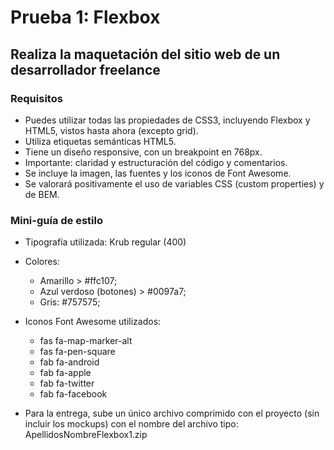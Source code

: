 # Prueba 1: Flexbox

## Realiza la maquetación del sitio web de un desarrollador freelance

### Requisitos

- Puedes utilizar todas las propiedades de CSS3, incluyendo Flexbox y HTML5, vistos hasta ahora (excepto grid).
- Utiliza etiquetas semánticas HTML5.
- Tiene un diseño responsive, con un breakpoint en 768px.
- Importante: claridad y estructuración del código y comentarios.
- Se incluye la imagen, las fuentes y los iconos de Font Awesome.
- Se valorará positivamente el uso de variables CSS (custom properties) y de BEM.

### Mini-guía de estilo

- Tipografía utilizada: Krub regular (400)
- Colores:
  - Amarillo >  #ffc107;
  - Azul verdoso (botones) > #0097a7;
  - Gris: #757575;

- Iconos Font Awesome utilizados:
  - fas fa-map-marker-alt
  - fas fa-pen-square
  - fab fa-android
  - fab fa-apple
  - fab fa-twitter
  - fab fa-facebook

- Para la entrega, sube un único archivo comprimido con el proyecto (sin incluir los mockups) con el nombre del archivo tipo: ApellidosNombreFlexbox1.zip
